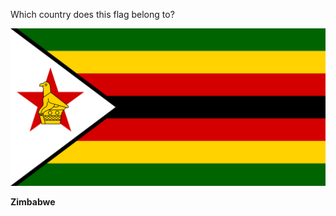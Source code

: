 Which country does this flag belong to?

![Flag of Zimbabwe](images/Flag_of_Zimbabwe.svg)
<!--question-->
**Zimbabwe**